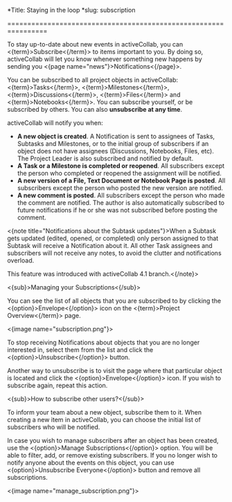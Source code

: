 *Title: Staying in the loop
*slug: subscription

================================================================

To stay up-to-date about new events in activeCollab, you can <{term}>Subscribe<{/term}> to items important to you. By doing so, activeCollab will let you know whenever something new happens by sending you <{page name="news"}>Notifications<{/page}>.

You can be subscribed to all project objects in activeCollab: <{term}>Tasks<{/term}>, <{term}>Milestones<{/term}>, <{term}>Discussions<{/term}>, <{term}>Files<{/term}> and <{term}>Notebooks<{/term}>. You can subscribe yourself, or be subscribed by others. You can also **unsubscribe at any time**.

activeCollab will notify you when:

- **A new object is created**. A Notification is sent to assignees of Tasks, Subtasks and Milestones, or to the initial group of subscribers if an object does not have assignees (Discussions, Notebooks, Files, etc). The Project Leader is also subscribed and notified by default.
- **A Task or a Milestone is completed or reopened**. All subscribers except the person who completed or reopened the assignment will be notified.
- **A new version of a File, Text Document or Notebook Page is posted**. All subscribers except the person who posted the new version are notified.
- **A new comment is posted**. All subscribers except the person who made the comment are notified. The author is also automatically subscribed to future notifications if he or she was not subscribed before posting the comment.

<{note title="Notifications about the Subtask updates"}>When a Subtask gets updated (edited, opened, or completed) only person assigned to that Subtask will receive a Notification about it. All other Task assignees and subscribers will not receive any notes, to avoid the clutter and notifications overload.

This feature was introduced with activeCollab 4.1 branch.<{/note}>

<{sub}>Managing your Subscriptions<{/sub}>

You can see the list of all objects that you are subscribed to by clicking the <{option}>Envelope<{/option}> icon on the <{term}>Project Overview<{/term}> page.

<{image name="subscription.png"}>

To stop receiving Notifications about objects that you are no longer interested in, select them from the list and click the <{option}>Unsubscribe<{/option}> button.

Another way to unsubscribe is to visit the page where that particular object is located and click the <{option}>Envelope<{/option}> icon. If you wish to subscribe again, repeat this action.

<{sub}>How to subscribe other users?<{/sub}>

To inform your team about a new object, subscribe them to it. When creating a new item in activeCollab, you can choose the initial list of subscribers who will be notified.

In case you wish to manage subscribers after an object has been created, use the <{option}>Manage Subscriptions<{/option}> option. You will be able to filter, add, or remove existing subscribers. If you no longer wish to notify anyone about the events on this object, you can use <{option}>Unsubscribe Everyone<{/option}> button and remove all  subscriptions.

<{image name="manage_subscription.png"}>